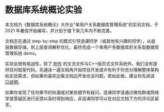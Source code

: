 # 数据库系统概论实验

本文档为《数据库系统概论》大作业“单用户关系数据库管理系统”的实验文档，于 2021 年暑假开始编写，并计划于接下来几年内不断完善。

文档志在通过 step-by-step 的模式引导选课同学（或其他有兴趣的同学），从底层数据存储，到上层查询解析优化，最终完成一个单用户多数据库的关系型数据库管理系统 demo。

实验会很有挑战性，除了 [附件](files.md) 的文法文件与C++版页式文件系统外，我们没有提供任何框架代码。先通读一遍文档再开始项目开发或许有利于你充分理解整体架构和实验需求，但如果你喜欢边看文档边开发也没问题，若如此做，建议你先阅读 [CI说明](ci.md)。

如果你发现了任何章节的纰漏或对某些细节有疑问，选课同学请通过微信群或网络学堂答疑区进行反馈以及时得到响应，非选课同学可以在对应文档下方的评论区留言。
